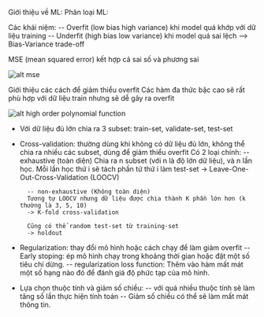 Giới thiệu về ML:
Phân loại ML:

Các khái niệm:
    -- Overfit (low bias high variance) khi model quá khớp với dữ liệu training
    -- Underfit (high bias low variance) khi model quá sai lệch
    --> Bias-Variance trade-off

MSE (mean squared error) kết hợp cả sai số và phương sai

![alt mse]("./images/mse.png")

Giới thiệu các cách để giảm thiểu overfit
Các hàm đa thức bậc cao sẽ rất phù hợp với dữ liệu train nhưng sẽ dễ gây ra overfit
    
![alt high order polynomial function]("./images/high-order-function.png")

+ Với dữ liệu đủ lớn chia ra 3 subset: train-set, validate-set, test-set

+ Cross-validation: thường dùng khi không có dữ liệu đủ lớn, không thể chia ra nhiều các subset, dùng để giảm thiểu overfit
    Có 2 loại chính:
        -- exhaustive (toàn diện)
        Chia ra n subset (với n là độ lớn dữ liệu), và n lần học. Mỗi lần học thứ i sẽ tách phần tử thứ i làm test-set
        -> Leave-One-Out-Cross-Validation (LOOCV)

        -- non-exhaustive (Không toàn diện)
        Tương tự LOOCV nhưng dữ liệu được chia thành K phần lớn hơn (k thường là 3, 5, 10)
        -> K-fold cross-validation

        Cũng có thể random test-set từ training-set
        -> holdout

+ Regularization: thay đổi mô hình hoặc cách chạy để làm giảm overfit
    -- Early stoping: ép mô hình chạy trong khoảng thời gian hoặc đặt một số tiêu chí dừng.
    -- regularization loss function: Thêm vào hàm mất mát một số hạng nào đó để đánh giá độ phức tạp của mô hình.

+ Lựa chọn thuộc tính và giảm số chiều:
    -- với quá nhiều thuộc tính sẽ làm tăng số lần thực hiện tính toán
    -- Giảm số chiều có thể sẽ làm mất mát thông tin.

    